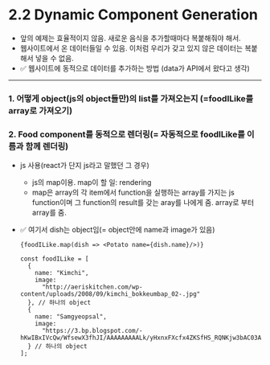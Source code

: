 # 2.2 Dynamic Component Generation
- 앞의 예제는 효율적이지 않음. 새로운 음식을 추가할때마다 복붙해줘야 해서.
- 웹사이트에서 온 데이터들일 수 있음. 이처럼 우리가 갖고 있지 않은 데이터는 복붙해서 넣을 수 없음.
- ✅ 웹사이트에 동적으로 데이터를 추가하는 방법 (data가 API에서 왔다고 생각)

---
### 1. 어떻게 object(js의 object들만)의 list를 가져오는지 (=foodILike를 array로 가져오기)
### 2. Food component를 동적으로 렌더링(= 자동적으로 foodILike를 이름과 함께 렌더링)

- js 사용(react가 단지 js라고 말했던 그 경우)
  - js의 map이용. map이 할 일: rendering
  - map은 array의 각 item에서 function을 실행하는 array를 가지는 js function이며 그 function의 result를 갖는 aray를 나에게 줌. array로 부터 array를 줌.

- ✅ 여기서 dish는 object임(= object안에 name과 image가 있음)


  ```{foodILike.map(dish => <Potato name={dish.name}/>)}```

  ```
  const foodILike = [
    {
      name: "Kimchi",
      image:
        "http://aeriskitchen.com/wp-content/uploads/2008/09/kimchi_bokkeumbap_02-.jpg"
    }, // 하나의 object
    {
      name: "Samgyeopsal",
      image:
        "https://3.bp.blogspot.com/-hKwIBxIVcQw/WfsewX3fhJI/AAAAAAAAALk/yHxnxFXcfx4ZKSfHS_RQNKjw3bAC03AnACLcBGAs/s400/DSC07624.jpg"
    } // 하나의 object
  ];
  ```
